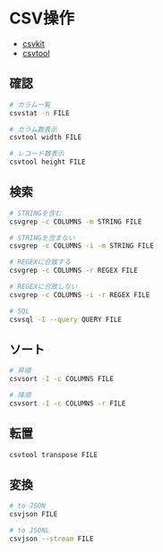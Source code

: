 # CSV操作

- [csvkit](https://csvkit.readthedocs.io/en/latest/index.html)
- [csvtool](https://colin.maudry.com/csvtool-manual-page/)

## 確認

```sh
# カラム一覧
csvstat -n FILE

# カラム数表示
csvtool width FILE

# レコード数表示
csvtool height FILE
```

## 検索

```sh
# STRINGを含む
csvgrep -c COLUMNS -m STRING FILE

# STRINGを含まない
csvgrep -c COLUMNS -i -m STRING FILE

# REGEXに合致する
csvgrep -c COLUMNS -r REGEX FILE

# REGEXに合致しない
csvgrep -c COLUMNS -i -r REGEX FILE

# SQL
csvsql -I --query QUERY FILE
```

## ソート

```sh
# 昇順
csvsort -I -c COLUMNS FILE

# 降順
csvsort -I -c COLUMNS -r FILE
```

## 転置

```sh
csvtool transpose FILE
```

## 変換

```sh
# to JSON
csvjson FILE

# to JSONL
csvjson --stream FILE
```
